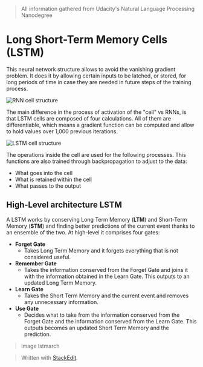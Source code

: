 > All information gathered from Udacity's Natural Language Processing Nanodegree

# Long Short-Term Memory Cells (LSTM)

This neural network structure allows to avoid the vanishing gradient problem. It does it by allowing certain inputs to be latched, or stored, for long periods of time in case they are needed in future steps of the training process.

![RNN cell structure](https://raw.githubusercontent.com/euphonie/study-notes/master/Computer%20Science/Theory/Natural%20Language%20Processing/RNNs/lstm1.png)

The main difference in the process of activation of the "cell" vs RNNs, is that LSTM cells are composed of four calculations. All of them are differentiable, which means a gradient function can be computed and allow to hold values over 1,000 previous iterations.

![LSTM cell structure](https://raw.githubusercontent.com/euphonie/study-notes/master/Computer%20Science/Theory/Natural%20Language%20Processing/RNNs/lstm2.png)

The operations inside the cell are used for the following processes. This functions are also trained through backpropagation to adjust to the data:
- What goes into the cell
- What is retained within the cell
- What passes to the output

## High-Level architecture LSTM

A LSTM works by conserving Long Term Memory (**LTM**) and Short-Term Memory (**STM**) and finding better predictions of the current event thanks to an ensemble of the two. At high-level it comprises four gates: 
- **Forget Gate**
	- Takes Long Term Memory and it forgets everything that is not considered useful.
- **Remember Gate**
	- Takes the information conserved from the Forget Gate and joins it with the information obtained in the Learn Gate. This outputs to an updated Long Term Memory.
- **Learn Gate**
	- Takes the Short Term Memory and the current event and removes any unnecessary information.
- **Use Gate**
	- Decides what to take from the information conserved from the Forget Gate and the information conserved from the Learn Gate. This outputs becomes an updated Short Term Memory and the prediction.

> image lstmarch

> Written with [StackEdit](https://stackedit.io/).
<!--stackedit_data:
eyJoaXN0b3J5IjpbOTAzMzI0MDM3LDE0MTYzNDMxODksMTc0Mj
g0NzA4MSwxOTAxNTE3MzI1LDE2MTI3MzE2NjksNzE0MzI4NTE1
XX0=
-->
